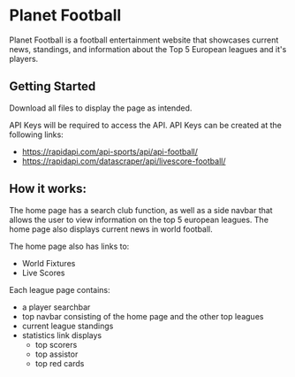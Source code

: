 # Planet Football
Planet Football is a football entertainment website that showcases current news, standings, and information about the Top 5 European leagues and it's players.

<h2>Getting Started</h2>

Download all files to display the page as intended.

API Keys will be required to access the API.
API Keys can be created at the following links:
- https://rapidapi.com/api-sports/api/api-football/
- https://rapidapi.com/datascraper/api/livescore-football/

<h2>How it works:</h2>

The home page has a search club function, as well as a side navbar that allows the user to view information on the top 5 european leagues. The home page also displays current news in world football. 

The home page also has links to:
- World Fixtures 
- Live Scores

Each league page contains: 
- a player searchbar
- top navbar consisting of the home page and the other top leagues
- current league standings
- statistics link displays
  - top scorers
  - top assistor
  - top red cards

